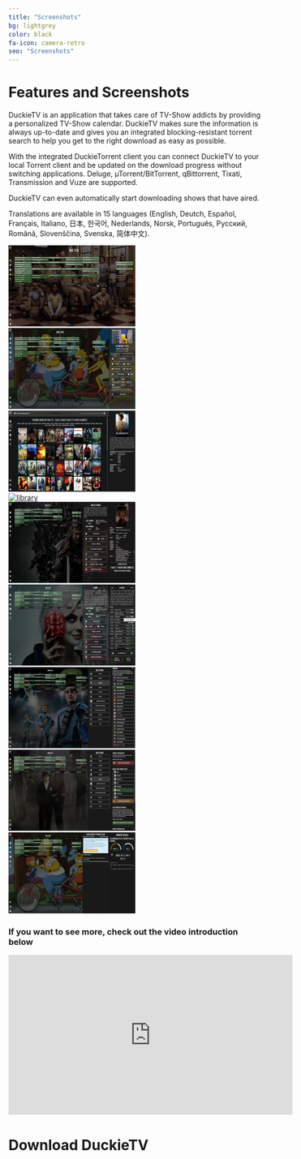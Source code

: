 ```yaml
---
title: "Screenshots"
bg: lightgrey
color: black
fa-icon: camera-retro
seo: "Screenshots"
---
```


# Features and Screenshots  

DuckieTV is an application that takes care of TV-Show addicts by providing a personalized TV-Show calendar. DuckieTV makes sure the information is always up-to-date and gives you an integrated blocking-resistant torrent search to help you get to the right download as easy as possible.

With the integrated DuckieTorrent client you can connect DuckieTV to your local Torrent client and be updated on the download progress without switching applications. Deluge, µTorrent/BitTorrent, qBittorrent, Tixati, Transmission and Vuze are supported.

DuckieTV can even automatically start downloading shows that have aired.

Translations are available in 15 languages (English, Deutch, Español, Français, Italiano, 日本, 한국어, Nederlands, Norsk, Português, Русский, Română, Slovenščina, Svenska, 简体中文).

<div class="screenshots">
  <a href="img/screenshots/full/calendar.jpg" data-featherlight="image">
    <div class="imgcont">
      <img src="img/screenshots/calendar.png" alt="calendar" data-caption="Your main screen is a beautiful calendar with backgrounds tailored to the shows you are watching" />
    </div>
  </a>
  <a href="img/screenshots/full/episodedetails.jpg" data-featherlight="image">
    <div class="imgcont">
      <img src="img/screenshots/episodedetails.png" alt="episodedetails" data-caption="Instant access to Torrent client features from the calendar" />
    </div>
  </a>
  <a href="img/screenshots/full/trending.jpg" data-featherlight="image">
    <div class="imgcont">
      <img src="img/screenshots/trending.png" alt="trending" data-caption="Add your favorite shows by selecting them off TraktTV's Trending Shows list, or search manually" />
    </div>
  </a>
  <a href="img/screenshots/full/library.jpg" data-featherlight="image">
    <div class="imgcont">
      <img src="img/screenshots/library.png" alt="library" data-caption='Navigate to any of your shows easily by opening your "local library" panel' />
    </div>
  </a>
  <a href="img/screenshots/full/details.jpg" data-featherlight="image">
    <div class="imgcont">
      <img src="img/screenshots/details.png" alt="library" data-caption='View series, season and episode details about your shows' />
    </div>
  </a>
  <a href="img/screenshots/full/trackmark.jpg" data-featherlight="image">
    <div class="imgcont">
      <img src="img/screenshots/trackmark.png" alt="trackmark" data-caption="Track and mark which shows you have downloaded, and which ones you have watched." />
    </div>
  </a>
  <a href="img/screenshots/full/settings.jpg" data-featherlight="image">
    <div class="imgcont">
      <img src="img/screenshots/settings.png" alt="settings" data-caption="Control various settings to adjust DuckieTV to your needs, translated into your choice of 15 languages" />
    </div>
  </a>
  <a href="img/screenshots/full/torrentsettings.jpg" data-featherlight="image">
    <div class="imgcont">
      <img src="img/screenshots/torrentsettings.png" alt="torrentsettings" data-caption="You can either completely turn off Torrent integration or tune it to your preference" />
    </div>
  </a>
  <a href="img/screenshots/full/duckietorrent.jpg" data-featherlight="image">
    <div class="imgcont">
      <img src="img/screenshots/duckietorrent.png" alt="duckietorrent" data-caption="DuckieTorrent Torrent clients built-in (Deluge, µTorrent/BitTorrent, qBittorrent, Tixati, Transmission and Vuze)" />
    </div>
  </a>
</div>

### If you want to see more, check out the video introduction below

<center>
<iframe width="560" height="315" src="https://www.youtube.com/embed/cipuVrQU0UU" frameborder="0" allowfullscreen></iframe>
</center>

<h1 id="download-duckietv">Download DuckieTV</h1>
